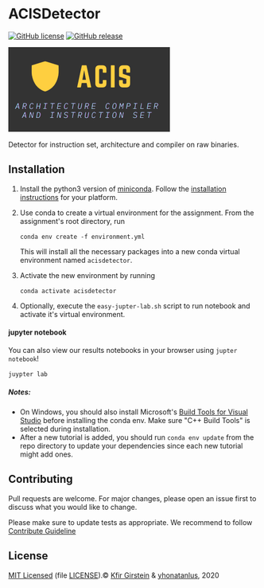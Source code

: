 # ACISDetector

[![GitHub license](https://img.shields.io/github/license/Naereen/StrapDown.js.svg)](https://github.com/Naereen/StrapDown.js/blob/master/LICENSE)
[![GitHub release](https://img.shields.io/badge/version-v1.0-blue)](https://github.com/kfirgirstein/ACISDetector/releases)

![ACIS Logo](/jupyter_utils/ACIS_Logo.png)


Detector for instruction set, architecture and compiler on raw binaries.


## Installation

1. Install the python3 version of [miniconda](https://conda.io/miniconda.html).
   Follow the [installation instructions](https://docs.conda.io/projects/conda/en/latest/user-guide/install/index.html)
   for your platform.

2. Use conda to create a virtual environment for the assignment.
   From the assignment's root directory, run

   ```shell
   conda env create -f environment.yml
   ```

   This will install all the necessary packages into a new conda virtual environment named `acisdetector`.

3. Activate the new environment by running

   ```shell
   conda activate acisdetector
   ```

4. Optionally, execute the `easy-jupter-lab.sh` script to run notebook and activate it's virtual environment.

#### jupyter notebook
You can also view our results notebooks in your browser using `jupter notebook`!

   ```shell
   juypter lab
   ```
##### Notes:
- On Windows, you should also install Microsoft's [Build Tools for Visual
  Studio](https://visualstudio.microsoft.com/downloads/#build-tools-for-visual-studio-2019)
  before installing the conda env.  Make sure "C++ Build Tools" is selected during installation.
- After a new tutorial is added, you should run `conda env update` from the repo
  directory to update your dependencies since each new tutorial might add ones.
 
 
 ## Contributing
Pull requests are welcome. For major changes, please open an issue first to discuss what you would like to change.

Please make sure to update tests as appropriate. We recommend to follow [Contribute Guideline](/CONTRIBUTING.md)

## License
[MIT Licensed](https://choosealicense.com/licenses/mit/) (file [LICENSE](/LICENSE)).© [Kfir Girstein](https://github.com/kfirgirstein/) & [yhonatanlus](https://github.com/Yehonatanlus), 2020
